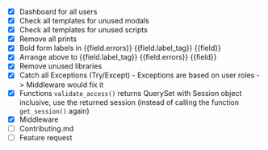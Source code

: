 - [x] Dashboard for all users
- [x] Check all templates for unused modals
- [x] Check all templates for unused scripts
- [x] Remove all prints
- [x] Bold form labels in {{field.errors}} {{field.label_tag}} {{field}}
- [x] Arrange above to {{field.label_tag}} {{field.errors}} {{field}}
- [x] Remove unused libraries
- [x] Catch all Exceptions (Try/Except) - Exceptions are based on user roles -> Middleware would fix it
- [x] Functions `validate_access()` returns QuerySet with Session object inclusive, use the returned session (instead of calling the function `get_session()` again)
- [x] Middleware
- [ ] Contributing.md
- [ ] Feature request

